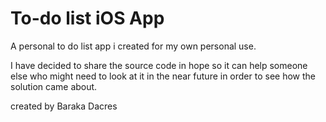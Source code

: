 # To-do list iOS App

A personal to do list app i created for my own personal use.

I have decided to share the source code in hope so it can help someone else
who might need to look at it in the near future in order to see how the solution
came about.

created by Baraka Dacres
